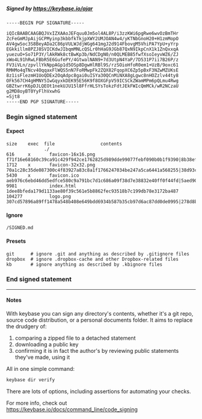 ##### Signed by https://keybase.io/ajar
```
-----BEGIN PGP SIGNATURE-----

iQIcBAABCAAGBQJVxIZXAAoJEFquu0Jm5ol4AL8P/i3zzKWi6pgRwe6wvOzBmTHr
ZcFeGmMJpAijGCPMyinp3kbbfkTkjpXWY2UMJOAN4w4/yKTNbGnoH20+H1zmMopO
AV4gwSoc3S8BeyADa2C86pVULWJdjWGg641mgJ2d914FbovgM5VhiPA7YpU+yYrp
EGkkillm8PZJ8SVICKdwJIbqmMNLcQSLr0hHaG9JGb87QxN9IkpCnX1k1ZnQxxqA
yuezuO+So71P3Y/lAkRWk8ctBwKp3b/NdCDgN0/n0QLMEB85fwfXsoIeyvWZ6/ZJ
xWo4L91hRwLFBbR5E6GufePY/4GtwalNAN9+7d3UtpN4YaP/7D531P7ii7B26P/z
FV3iVLn/zpvllYkNppAGp1d5OSp8DgwHlRBl9S/rzSOioHfoR0em1+UzB/9oxc61
RMHMo4qTNcv4OqqaxFlWQS5nN7FoRMwpFk2ZQX82FqopXC6Zp5pBxF3NZwMZUKsE
8z1isFlezmH1UoQDEx2OqAdpc8gai0uISYa30QCnMiNXA8gLgwc8nHOZzlv44ty8
OFk567CH4gHMNY5IwGqyxkDEK95E56K9f8OXGFpV59ICSCkZWamMPm6pQLmu4Rwg
GBZtwrrK6pDJLQEOt1nekUJU15l8FfrHLSYsTokzFdtJEkFWIcQmMCk/wR2NCzaU
g2MD8oyBT0YyFlhVxwhG
=Sjt8
-----END PGP SIGNATURE-----

```

<!-- END SIGNATURES -->

### Begin signed statement 

#### Expect

```
size    exec  file                 contents                                                                                                                         
              ./                                                                                                                                                    
616     x       favicon-16x16.png  f71f16e68160c39ca91c429f942ce1762825d989dde99077febf090b0b1f9390|8b38ef7d2dc826d4036c28b6931eafe12a5aec4282d1e5e22a33683092c2189f
1712    x       favicon-32x32.png  70a1c28c35de087300c4f83927a83c8a1f1766247034be247a5ca6441a568255|38d93c6c41eaf2aa4f76dadffc05fa21c195fa63803cbbb412372a34b2b66649
5430    x       favicon.ico        aeb976c6ebd46dd5edfce580c9a791bc7d1c686a09f38d7e38832e40ff0f44fd|5aed90d09c63492e8f38174cf7a6d5d5f8365ee7aabd857aef87369689de829b
9981            index.html         1dee8bfeda179d1133ae80f39c561e5b8862fec93518b7c199db78e3172ba487                                                                 
104277          logo.png           307cd57896a89ff1478a548b408e649bdd6934b587b35cb97d6ac87dd0de0995|278d8bb27d0b8ce9cd6d646991af6c77ce8c94ac94e7fe33ac78bf6788ba37bf
```

#### Ignore

```
/SIGNED.md
```

#### Presets

```
git      # ignore .git and anything as described by .gitignore files
dropbox  # ignore .dropbox-cache and other Dropbox-related files    
kb       # ignore anything as described by .kbignore files          
```

<!-- summarize version = 0.0.9 -->

### End signed statement

<hr>

#### Notes

With keybase you can sign any directory's contents, whether it's a git repo,
source code distribution, or a personal documents folder. It aims to replace the drudgery of:

  1. comparing a zipped file to a detached statement
  2. downloading a public key
  3. confirming it is in fact the author's by reviewing public statements they've made, using it

All in one simple command:

```bash
keybase dir verify
```

There are lots of options, including assertions for automating your checks.

For more info, check out https://keybase.io/docs/command_line/code_signing